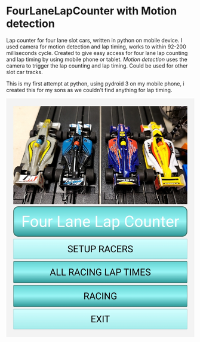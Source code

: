 # FourLaneLapCounter with Motion detection
<p>Lap counter for four lane slot cars, written in python on mobile device. I used camera for motion detection and lap timing, works to within 92-200 milliseconds cycle.
Created to give easy access for four lane lap counting and lap timing by using mobile phone or tablet. 
<i>Motion detection</i> uses the camera to trigger the lap counting and lap timing. 
Could be used for other slot car tracks.</p>
This is my first attempt at python, using pydroid 3 on my mobile phone, i created this for my sons as we couldn't find anything for lap timing.

![image](https://github.com/Blakrunner/FourLaneLapCounter/blob/main/Screenshot_20230123_145532.jpg)
